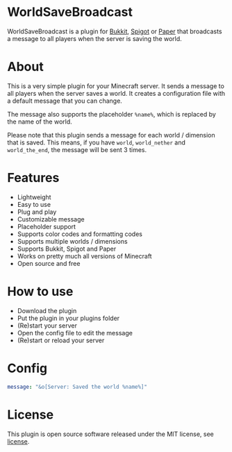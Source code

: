 # WorldSaveBroadcast
WorldSaveBroadcast is a plugin for [Bukkit](https://bukkit.org), [Spigot](https://spigotmc.org) or [Paper](https://papermc.io) that broadcasts a message to all players when the server is saving the world.

# About
This is a very simple plugin for your Minecraft server.
It sends a message to all players when the server saves a world.
It creates a configuration file with a default message that you can change.

The message also supports the placeholder `%name%`, which is replaced by the name of the world.

Please note that this plugin sends a message for each world / dimension that is saved.
This means, if you have `world`, `world_nether` and `world_the_end`, the message will be sent 3 times.

# Features
* Lightweight
* Easy to use
* Plug and play
* Customizable message
* Placeholder support
* Supports color codes and formatting codes
* Supports multiple worlds / dimensions
* Supports Bukkit, Spigot and Paper
* Works on pretty much all versions of Minecraft
* Open source and free

# How to use
* Download the plugin
* Put the plugin in your plugins folder
* (Re)start your server
* Open the config file to edit the message
* (Re)start or reload your server

# Config
```yaml
message: "&o[Server: Saved the world %name%]"
```

# License
This plugin is open source software released under the MIT license, see [license](LICENSE).

